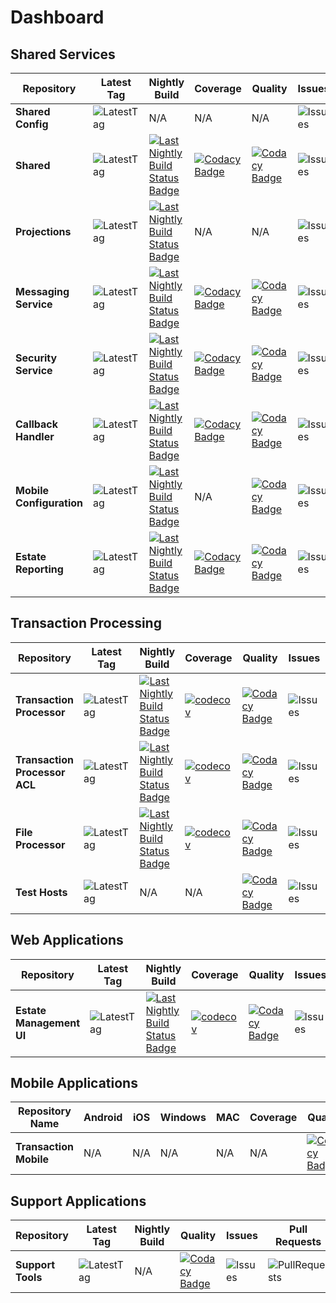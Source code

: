 

# Dashboard

## Shared Services
|Repository |Latest Tag|Nightly Build|Coverage|Quality |Issues|Pull Requests||
| --- | --- | --- | --- | --- |--- | --- | --- |
| **Shared Config** |![LatestTag](https://img.shields.io/github/v/tag/TransactionProcessing/SharedConfiguration) |N/A|N/A|N/A|  ![Issues](https://img.shields.io/github/issues/TransactionProcessing/SharedConfiguration) |![PullRequests](https://img.shields.io/github/issues-pr/TransactionProcessing/SharedConfiguration) |[![Repository](https://img.shields.io/badge/github-repo-green)](https://github.com/TransactionProcessing/SharedConfiguration) |
| **Shared** |![LatestTag](https://img.shields.io/github/v/tag/TransactionProcessing/Shared) |[![Last Nightly Build Status Badge](https://github.com/TransactionProcessing/Shared/actions/workflows/nightlybuild.yml/badge.svg)](https://github.com/TransactionProcessing/Shared/actions/workflows/nightlybuild.yml)  |[![Codacy Badge](https://app.codacy.com/project/badge/Coverage/470520d84090465eaaa59b6061882392)](https://app.codacy.com/gh/TransactionProcessing/Shared/dashboard?utm_source=gh&utm_medium=referral&utm_content=&utm_campaign=Badge_coverage)|[![Codacy Badge](https://app.codacy.com/project/badge/Grade/470520d84090465eaaa59b6061882392)](https://app.codacy.com/gh/TransactionProcessing/Shared/dashboard?utm_source=gh&utm_medium=referral&utm_content=&utm_campaign=Badge_grade)|    ![Issues](https://img.shields.io/github/issues/TransactionProcessing/Shared) |![PullRequests](https://img.shields.io/github/issues-pr/TransactionProcessing/Shared) |[![Repository](https://img.shields.io/badge/github-repo-green)](https://github.com/TransactionProcessing/Shared) |
|**Projections** | ![LatestTag](https://img.shields.io/github/v/tag/TransactionProcessing/EventStoreProjections)| [![Last Nightly Build Status Badge](https://github.com/TransactionProcessing/EventStoreProjections/actions/workflows/nightlybuild.yml/badge.svg)](https://github.com/TransactionProcessing/EventStoreProjections/actions/workflows/nightlybuild.yml)  |N/A|N/A| ![Issues](https://img.shields.io/github/issues/TransactionProcessing/EventStoreProjections)|![PullRequests](https://img.shields.io/github/issues-pr/TransactionProcessing/EventStoreProjections)| [![Repository](https://img.shields.io/badge/github-repo-green)](https://github.com/TransactionProcessing/eventstoreprojections)|
| **Messaging Service** | ![LatestTag](https://img.shields.io/github/v/tag/TransactionProcessing/Messaging) | [![Last Nightly Build Status Badge](https://github.com/TransactionProcessing/Messaging/actions/workflows/nightlybuild.yml/badge.svg)](https://github.com/TransactionProcessing/Messaging/actions/workflows/nightlybuild.yml)|[![Codacy Badge](https://app.codacy.com/project/badge/Coverage/3112462064664822bcf617fde4faa8d2)](https://app.codacy.com/gh/TransactionProcessing/Messaging/dashboard?utm_source=gh&utm_medium=referral&utm_content=&utm_campaign=Badge_coverage) |[![Codacy Badge](https://app.codacy.com/project/badge/Grade/3112462064664822bcf617fde4faa8d2)](https://app.codacy.com/gh/TransactionProcessing/Messaging/dashboard?utm_source=gh&utm_medium=referral&utm_content=&utm_campaign=Badge_grade)|![Issues](https://img.shields.io/github/issues/TransactionProcessing/Messaging) |![PullRequests](https://img.shields.io/github/issues-pr/TransactionProcessing/Messaging) |[![Repository](https://img.shields.io/badge/github-repo-green)](https://github.com/TransactionProcessing/Messaging) |
| **Security Service** | ![LatestTag](https://img.shields.io/github/v/tag/TransactionProcessing/SecurityService) |[![Last Nightly Build Status Badge](https://github.com/TransactionProcessing/SecurityService/actions/workflows/nightlybuild.yml/badge.svg)](https://github.com/TransactionProcessing/SecurityService/actions/workflows/nightlybuild.yml)|[![Codacy Badge](https://app.codacy.com/project/badge/Coverage/07152623d042494b84c0546f787d58b3)](https://app.codacy.com/gh/TransactionProcessing/SecurityService/dashboard?utm_source=gh&utm_medium=referral&utm_content=&utm_campaign=Badge_coverage) |[![Codacy Badge](https://app.codacy.com/project/badge/Grade/07152623d042494b84c0546f787d58b3)](https://app.codacy.com/gh/TransactionProcessing/SecurityService/dashboard?utm_source=gh&utm_medium=referral&utm_content=&utm_campaign=Badge_grade)| ![Issues](https://img.shields.io/github/issues/TransactionProcessing/SecurityService) | ![PullRequests](https://img.shields.io/github/issues-pr/TransactionProcessing/SecurityService) |[![Repository](https://img.shields.io/badge/github-repo-green)](https://github.com/TransactionProcessing/SecurityService) |
| **Callback Handler** | ![LatestTag](https://img.shields.io/github/v/tag/TransactionProcessing/CallbackHandler) | [![Last Nightly Build Status Badge](https://github.com/TransactionProcessing/CallbackHandler/actions/workflows/nightlybuild.yml/badge.svg)](https://github.com/TransactionProcessing/CallbackHandler/actions/workflows/nightlybuild.yml)|[![Codacy Badge](https://app.codacy.com/project/badge/Coverage/e8edea67e06249dd88fc62f71ae508fb)](https://app.codacy.com/gh/TransactionProcessing/CallbackHandler/dashboard?utm_source=gh&utm_medium=referral&utm_content=&utm_campaign=Badge_coverage)|[![Codacy Badge](https://app.codacy.com/project/badge/Grade/e8edea67e06249dd88fc62f71ae508fb)](https://app.codacy.com/gh/TransactionProcessing/CallbackHandler/dashboard?utm_source=gh&utm_medium=referral&utm_content=&utm_campaign=Badge_grade) | ![Issues](https://img.shields.io/github/issues/TransactionProcessing/CallbackHandler) | ![PullRequests](https://img.shields.io/github/issues-pr/TransactionProcessing/CallbackHandler) |[![Repository](https://img.shields.io/badge/github-repo-green)](https://github.com/TransactionProcessing/CallbackHandler) |
| **Mobile Configuration** | ![LatestTag](https://img.shields.io/github/v/tag/TransactionProcessing/MobileConfiguration) | [![Last Nightly Build Status Badge](https://github.com/TransactionProcessing/MobileConfiguration/actions/workflows/nightlybuild.yml/badge.svg)](https://github.com/TransactionProcessing/MobileConfiguration/actions/workflows/nightlybuild.yml)|N/A |[![Codacy Badge](https://app.codacy.com/project/badge/Grade/51df1ad4bce3446a858e61c28801398d)](https://app.codacy.com/gh/TransactionProcessing/MobileConfiguration/dashboard?utm_source=gh&utm_medium=referral&utm_content=&utm_campaign=Badge_grade) | ![Issues](https://img.shields.io/github/issues/TransactionProcessing/MobileConfiguration) | ![PullRequests](https://img.shields.io/github/issues-pr/TransactionProcessing/MobileConfiguration) |[![Repository](https://img.shields.io/badge/github-repo-green)](https://github.com/TransactionProcessing/MobileConfiguration) |
| **Estate Reporting** | ![LatestTag](https://img.shields.io/github/v/tag/TransactionProcessing/EstateReportingAPI) | [![Last Nightly Build Status Badge](https://github.com/TransactionProcessing/EstateReportingAPI/actions/workflows/nightlybuild.yml/badge.svg)](https://github.com/TransactionProcessing/EstateReportingAPI/actions/workflows/nightlybuild.yml)|[![Codacy Badge](https://app.codacy.com/project/badge/Coverage/8a9afd9f897a4d08b33e9a0da168d0e3)](https://app.codacy.com/gh/TransactionProcessing/EstateReportingAPI/dashboard?utm_source=gh&utm_medium=referral&utm_content=&utm_campaign=Badge_coverage) |[![Codacy Badge](https://app.codacy.com/project/badge/Grade/8a9afd9f897a4d08b33e9a0da168d0e3)](https://app.codacy.com/gh/TransactionProcessing/EstateReportingAPI/dashboard?utm_source=gh&utm_medium=referral&utm_content=&utm_campaign=Badge_grade) | ![Issues](https://img.shields.io/github/issues/TransactionProcessing/EstateReportingAPI) | ![PullRequests](https://img.shields.io/github/issues-pr/TransactionProcessing/EstateReportingAPI) |[![Repository](https://img.shields.io/badge/github-repo-green)](https://github.com/TransactionProcessing/EstateReportingAPI) |

## Transaction Processing
|Repository |Latest Tag|Nightly Build|Coverage |Quality |Issues|Pull Requests||
| --- | --- | --- | --- | --- | --- | --- | --- |
| **Transaction Processor** | ![LatestTag](https://img.shields.io/github/v/tag/TransactionProcessing/TransactionProcessor) | [![Last Nightly Build Status Badge](https://github.com/TransactionProcessing/TransactionProcessor/actions/workflows/nightlybuild.yml/badge.svg)](https://github.com/TransactionProcessing/TransactionProcessor/actions/workflows/nightlybuild.yml)|[![codecov](https://codecov.io/gh/TransactionProcessing/TransactionProcessor/branch/master/graph/badge.svg?token=OCKVVLDM7T)](https://codecov.io/gh/TransactionProcessing/TransactionProcessor) |[![Codacy Badge](https://app.codacy.com/project/badge/Grade/af084be9350d4ac49a4d00b59ef1037d)](https://app.codacy.com/gh/TransactionProcessing/TransactionProcessor/dashboard?utm_source=gh&utm_medium=referral&utm_content=&utm_campaign=Badge_grade)| ![Issues](https://img.shields.io/github/issues/TransactionProcessing/TransactionProcessor) | ![PullRequests](https://img.shields.io/github/issues-pr/TransactionProcessing/TransactionProcessor) |[![Repository](https://img.shields.io/badge/github-repo-green)](https://github.com/TransactionProcessing/TransactionProcessor) |
| **Transaction Processor ACL** |![LatestTag](https://img.shields.io/github/v/tag/TransactionProcessing/TransactionProcessorACL) |[![Last Nightly Build Status Badge](https://github.com/TransactionProcessing/TransactionProcessorACL/actions/workflows/nightlybuild.yml/badge.svg)](https://github.com/TransactionProcessing/TransactionProcessorACL/actions/workflows/nightlybuild.yml)|[![codecov](https://codecov.io/gh/TransactionProcessing/TransactionProcessorACL/branch/master/graph/badge.svg?token=n1Q47ulbEv)](https://codecov.io/gh/TransactionProcessing/TransactionProcessorACL)|[![Codacy Badge](https://app.codacy.com/project/badge/Grade/8d0685ccb05e437c912a3b580d688fed)](https://app.codacy.com/gh/TransactionProcessing/TransactionProcessorACL/dashboard?utm_source=gh&utm_medium=referral&utm_content=&utm_campaign=Badge_grade)| ![Issues](https://img.shields.io/github/issues/TransactionProcessing/TransactionProcessorACL) | ![PullRequests](https://img.shields.io/github/issues-pr/TransactionProcessing/TransactionProcessorACL) |[![Repository](https://img.shields.io/badge/github-repo-green)](https://github.com/TransactionProcessing/TransactionProcessorACL) |
| **File Processor** | ![LatestTag](https://img.shields.io/github/v/tag/TransactionProcessing/FileProcessor) |[![Last Nightly Build Status Badge](https://github.com/TransactionProcessing/FileProcessor/actions/workflows/nightlybuild.yml/badge.svg)](https://github.com/TransactionProcessing/FileProcessor/actions/workflows/nightlybuild.yml)|[![codecov](https://codecov.io/gh/TransactionProcessing/FileProcessor/branch/main/graph/badge.svg?token=A9JEDY4FAG)](https://codecov.io/gh/TransactionProcessing/FileProcessor) |[![Codacy Badge](https://app.codacy.com/project/badge/Grade/94edf4f29a2a4477badd9f4d2e48b2ea)](https://app.codacy.com/gh/TransactionProcessing/FileProcessor/dashboard?utm_source=gh&utm_medium=referral&utm_content=&utm_campaign=Badge_grade) |![Issues](https://img.shields.io/github/issues/TransactionProcessing/FileProcessor) | ![PullRequests](https://img.shields.io/github/issues-pr/TransactionProcessing/FileProcessor) |[![Repository](https://img.shields.io/badge/github-repo-green)](https://github.com/TransactionProcessing/FileProcessor) |
| **Test Hosts** | ![LatestTag](https://img.shields.io/github/v/tag/TransactionProcessing/TestHosts) |N/A|N/A|[![Codacy Badge](https://app.codacy.com/project/badge/Grade/0b75112ce80349c0a3206e66cbe95ed2)](https://app.codacy.com/gh/TransactionProcessing/TestHosts/dashboard?utm_source=gh&utm_medium=referral&utm_content=&utm_campaign=Badge_grade)| ![Issues](https://img.shields.io/github/issues/TransactionProcessing/TestHosts) | ![PullRequests](https://img.shields.io/github/issues-pr/TransactionProcessing/TestHosts) |[![Repository](https://img.shields.io/badge/github-repo-green)](https://github.com/TransactionProcessing/TestHosts) |

## Web Applications

|Repository |Latest Tag|Nightly Build|Coverage |Quality |Issues|Pull Requests||
| --- | --- | --- | --- | --- | --- | --- | --- |
| **Estate Management UI** | ![LatestTag](https://img.shields.io/github/v/tag/TransactionProcessing/EstateManagementUI)| [![Last Nightly Build Status Badge](https://github.com/TransactionProcessing/EstateManagementUI/actions/workflows/nightlybuild.yml/badge.svg)](https://github.com/TransactionProcessing/EstateManagementUI/actions/workflows/nightlybuild.yml)|[![codecov](https://codecov.io/github/TransactionProcessing/EstateManagementUI/graph/badge.svg?token=aN0uXF332P)](https://codecov.io/github/TransactionProcessing/EstateManagementUI) |[![Codacy Badge](https://app.codacy.com/project/badge/Grade/8da8824da4a8431ea84ebbfadd8a5494)](https://app.codacy.com/gh/TransactionProcessing/EstateManagementUI/dashboard?utm_source=gh&utm_medium=referral&utm_content=&utm_campaign=Badge_grade)| ![Issues](https://img.shields.io/github/issues/TransactionProcessing/EstateManagementUI) | ![PullRequests](https://img.shields.io/github/issues-pr/TransactionProcessing/EstateManagementUI) |[![Repository](https://img.shields.io/badge/github-repo-green)](https://github.com/TransactionProcessing/EstateManagementUI)

## Mobile Applications
|Repository Name|Android|iOS|Windows|MAC|Coverage |Quality | Issues|Pull Requests||
| --- | --- | --- | --- | --- |--- |--- |--- | --- | --- |
| **Transaction Mobile** | N/A | N/A | N/A|N/A|N/A |[![Codacy Badge](https://app.codacy.com/project/badge/Grade/91506becb4bf4ec1b5fda551275a172e)](https://app.codacy.com/gh/TransactionProcessing/TransactionMobile/dashboard?utm_source=gh&utm_medium=referral&utm_content=&utm_campaign=Badge_grade) | ![Issues](https://img.shields.io/github/issues/TransactionProcessing/TransactionMobile) | ![PullRequests](https://img.shields.io/github/issues-pr/TransactionProcessing/transactionmobile)|[![Repository](https://img.shields.io/badge/github-repo-green)](https://github.com/TransactionProcessing/TransactionMobile) |

## Support Applications

|Repository |Latest Tag|Nightly Build|Quality |Issues|Pull Requests||
| --- | --- | --- | --- | --- | --- | --- |
| **Support Tools** | ![LatestTag](https://img.shields.io/github/v/tag/TransactionProcessing/SupportTools)| N/A |[![Codacy Badge](https://app.codacy.com/project/badge/Grade/af237db4cbf644bc8dd2c312ba1559cc)](https://app.codacy.com/gh/TransactionProcessing/SupportTools/dashboard?utm_source=gh&utm_medium=referral&utm_content=&utm_campaign=Badge_grade) | ![Issues](https://img.shields.io/github/issues/TransactionProcessing/SupportTools) | ![PullRequests](https://img.shields.io/github/issues-pr/TransactionProcessing/SupportTools) |[![Repository](https://img.shields.io/badge/github-repo-green)](https://github.com/TransactionProcessing/SupportTools)
